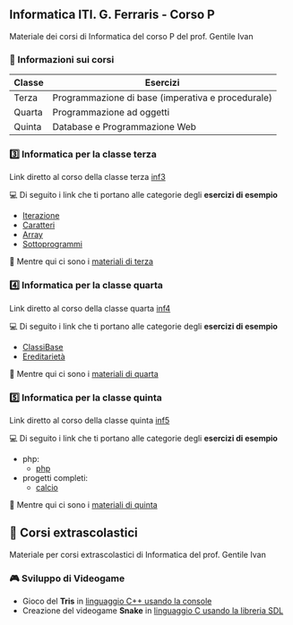 ## Informatica ITI. G. Ferraris - Corso P
Materiale dei corsi di Informatica del corso P del prof. Gentile Ivan

### :information_desk_person: Informazioni sui corsi

| Classe    | Esercizi |
|--------   |----------|
| Terza     | Programmazione di base (imperativa e procedurale) |
| Quarta    | Programmazione ad oggetti |
| Quinta    | Database e Programmazione Web  |

### :three: Informatica per la classe terza 

Link diretto al corso della classe terza [inf3](https://github.com/prof-gentile-i/inf3/tree/main) 

:computer: Di seguito i link che ti portano alle categorie degli **esercizi di esempio**
- [Iterazione](https://github.com/prof-gentile-i/inf3/tree/main/Iterazione)
- [Caratteri](https://github.com/prof-gentile-i/inf3/tree/main/Caratteri)
- [Array](https://github.com/prof-gentile-i/inf3/tree/main/Array)
- [Sottoprogrammi](https://github.com/prof-gentile-i/inf3/tree/main/Sottoprogrammi/)

:memo: Mentre qui ci sono i [materiali di terza](https://github.com/prof-gentile-i/inf3/tree/main/Materiale) 

### :four: Informatica per la classe quarta

Link diretto al corso della classe quarta [inf4](https://github.com/prof-gentile-i/inf4/tree/23-24)

:computer: Di seguito i link che ti portano alle categorie degli **esercizi di esempio**
- [ClassiBase](https://github.com/prof-gentile-i/inf4/tree/23-24/ClassiBase)
- [Ereditarietà](https://github.com/prof-gentile-i/inf4/tree/23-24/Ereditarieta)

:memo: Mentre qui ci sono i  [materiali di quarta](https://github.com/prof-gentile-i/inf4/tree/23-24/Materiali)


### :five: Informatica per la classe quinta

Link diretto al corso della classe quinta [inf5](https://github.com/prof-gentile-i/inf5/tree/23-24)

:computer: Di seguito i link che ti portano alle categorie degli **esercizi di esempio**
* php:
  - [php](https://github.com/prof-gentile-i/inf5/tree/23-24/php)
* progetti completi:
  - [calcio](https://github.com/prof-gentile-i/inf5/tree/23-24/progetti_completi/calcio)

:memo: Mentre qui ci sono i  [materiali di quinta](https://github.com/prof-gentile-i/inf5/tree/23-24/materiale)


## :blue_book: Corsi extrascolastici
Materiale per corsi extrascolastici di Informatica del prof. Gentile Ivan

### :video_game: Sviluppo di Videogame
* Gioco del **Tris** in [linguaggio C++ usando la console](https://github.com/prof-gentile-i/extra/tree/main/videogame/tris)
* Creazione del videogame **Snake** in [linguaggio C usando la libreria SDL](https://github.com/prof-gentile-i/extra/tree/main/videogame/sdl_C/Snake)




